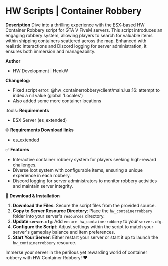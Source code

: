 # HW Scripts | Container Robbery

**Description**
Dive into a thrilling experience with the ESX-based HW Container Robbery script for GTA V FiveM servers. This script introduces an engaging robbery system, allowing players to search for valuable items within shipping containers scattered across the map. Enhanced with realistic interactions and Discord logging for server administration, it ensures both immersion and manageability.

**Author**
- HW Development | HenkW

**Changelog:**
- Fixed script error: @hw_containerrobbery/client/main.lua:16: attempt to index a nil value (global 'Locales')
- Also added some more container locations

:tools: **Requirements**
- ESX Server (es_extended)

:globe_with_meridians: **Requirements Download links**
- [es_extended](https://github.com/esx-framework/esx_core)

:white_check_mark: **Features**
- Interactive container robbery system for players seeking high-reward challenges.
- Diverse loot system with configurable items, ensuring a unique experience in each robbery.
- Discord logging for server administrators to monitor robbery activities and maintain server integrity.

:wrench: **Download & Installation**

1. **Download the Files**: Secure the script files from the provided source.
2. **Copy to Server Resource Directory**: Place the `hw_containerrobbery` folder into your server's `resources` directory.
3. **Update `server.cfg`**: Add `ensure hw_containerrobbery` to your `server.cfg`.
4. **Configure the Script**: Adjust settings within the script to match your server's gameplay balance and item preferences.
5. **Start Your Server**: Either restart your server or start it up to launch the `hw_containerrobbery` resource.

Immerse your server in the perilous yet rewarding world of container robbery with HW Container Robbery! ❤
